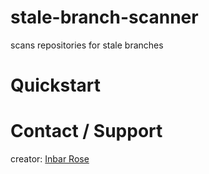 # stale-branch-scanner
scans repositories for stale branches

# Quickstart


# Contact / Support
creator: [Inbar Rose](https://github.com/InbarRose)
